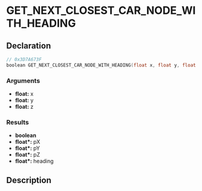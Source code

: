 # GET_NEXT_CLOSEST_CAR_NODE_WITH_HEADING

## Declaration
```cpp
// 0x3D7A673F
boolean GET_NEXT_CLOSEST_CAR_NODE_WITH_HEADING(float x, float y, float z, float* pX, float* pY, float* pZ, float* heading);
```

### Arguments
- **float:** x
- **float:** y
- **float:** z

### Results
- **boolean**
- **float\*:** pX
- **float\*:** pY
- **float\*:** pZ
- **float\*:** heading

## Description
